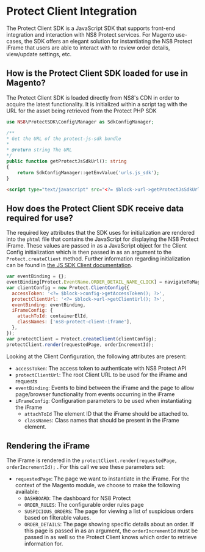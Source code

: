 # Protect Client Integration

The Protect Client SDK is a JavaScript SDK that supports front-end integration and interaction with NS8 Protect services. For Magento use-cases, the SDK offers an elegant solution for instantiating the NS8 Protect iFrame that users are able to interact with to review order details, view/update settings, etc.

## How is the Protect Client SDK loaded for use in Magento?

The Protect Client SDK is loaded directly from NS8's CDN in order to acquire the latest functionality. It is initialized within a script tag with the URL for the asset being retrieved from the Protect PHP SDK

```php
use NS8\ProtectSDK\Config\Manager as SdkConfigManager;

/**
* Get the URL of the protect-js-sdk bundle
*
* @return string The URL
*/
public function getProtectJsSdkUrl(): string
{
    return SdkConfigManager::getEnvValue('urls.js_sdk');
}

```

```html
<script type="text/javascript" src="<?= $block->url->getProtectJsSdkUrl() ?>"></script>
```

## How does the Protect Client SDK receive data required for use?

The required key attributes that the SDK uses for initialization are rendered into the `phtml` file that contains the JavaScript for displaying the NS8 Protect iFrame. These values are passed in as a JavaScript object for the Client Config initialization which is then passed in as an argument to the `Protect.createClient` method. Further information regarding initialization can be found in [the JS SDK Client documentation](https://github.com/ns8inc/protect-js-sdk/blob/master/public/en/platform/protect-js-sdk/client.md).

```javascript
var eventBinding = {};
eventBinding[Protect.EventName.ORDER_DETAIL_NAME_CLICK] = navigateToMagentoOrderDetails;
var clientConfig = new Protect.ClientConfig({
  accessToken: '<?= $block->config->getAccessToken(); ?>',
  protectClientUrl: '<?= $block->url->getClientUrl(); ?>',
  eventBinding: eventBinding,
  iFrameConfig: {
    attachToId: containerElId,
    classNames: ['ns8-protect-client-iframe'],
  },
});
var protectClient = Protect.createClient(clientConfig);
protectClient.render(requestedPage, orderIncrementId);
```

Looking at the Client Configuration, the following attributes are present:
* `accessToken`: The access token to authenticate with NS8 Protect API
* `protectClientUrl`: The root Client URL to be used for the iFrame and requests
* `eventBinding`: Events to bind between the iFrame and the page to allow page/browser functionality from events occurring in the iFrame
* `iFrameConfig`: Configuration parameters to be used when instantiating the iFrame
  * `attachToId` The element ID that the iFrame should be attached to.
  * `classNames`: Class names that should be present in the iFrame element.

## Rendering the iFrame

The iFrame is rendered in the `protectClient.render(requestedPage, orderIncrementId);` . For this call we see these parameters set:
* `requestedPage`: The page we want to instantiate in the iFrame. For the context of the Magento module, we choose to make the following available:
  * `DASHBOARD`: The dashboard for NS8 Protect
  * `ORDER_RULES`: The configurable order rules page
  * `SUSPICIOUS_ORDERS`: The page for viewing a list of suspicious orders based on filterable values.
  * `ORDER_DETAILS`: The page showing specific details about an order. If this page is passed in as an argument, the `orderIncrementId` must be passed in as well so the Protect Client knows which order to retrieve information for.
